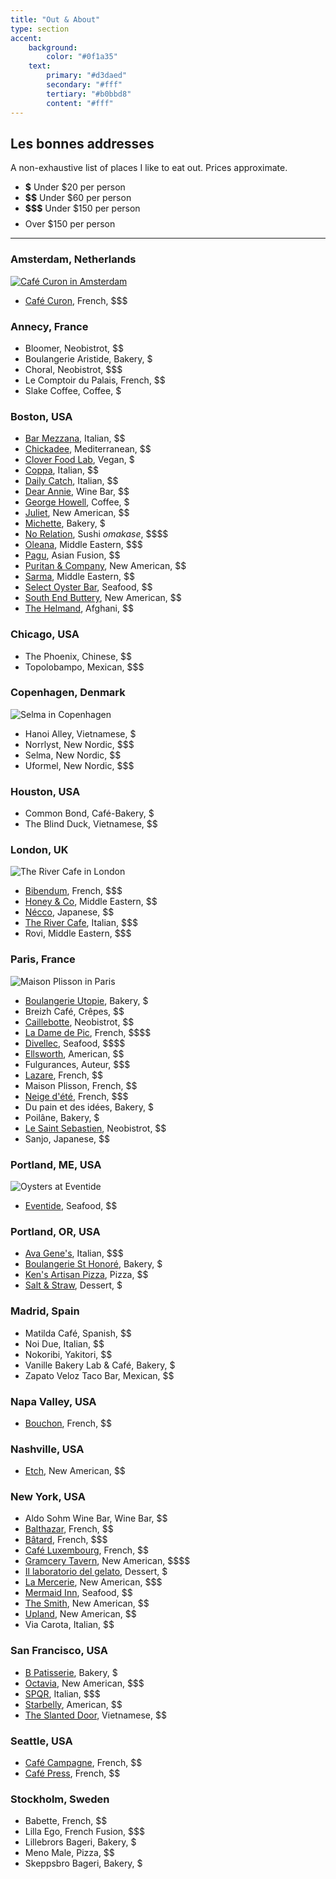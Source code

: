 ```yaml
---
title: "Out & About"
type: section
accent:
    background:
        color: "#0f1a35"
    text:
        primary: "#d3daed"
        secondary: "#fff"
        tertiary: "#b0bbd8"
        content: "#fff"
---
```


## Les bonnes addresses

A non-exhaustive list of places I like to eat out. Prices approximate.

* **$** Under $20 per person
* **$$** Under $60 per person
* **$$$** Under $150 per person
* **$$$$** Over $150 per person

---

### Amsterdam, Netherlands

[![Café Curon in Amsterdam](/images/amsterdam-curon.jpg)](http://cafecaron.nl)

* [Café Curon](http://cafecaron.nl), French, $$$

### Annecy, France

* Bloomer, Neobistrot, $$
* Boulangerie Aristide, Bakery, $
* Choral, Neobistrot, $$$
* Le Comptoir du Palais, French, $$
* Slake Coffee, Coffee, $

### Boston, USA

* [Bar Mezzana](http://barmezzana.com), Italian, $$
* [Chickadee](https://www.chickadeerestaurant.com), Mediterranean, $$
* [Clover Food Lab](https://www.cloverfoodlab.com), Vegan, $
* [Coppa](https://www.coppaboston.com), Italian, $$
* [Daily Catch](https://thedailycatch.com), Italian, $$
* [Dear Annie](https://www.dearanniebar.com), Wine Bar, $$
* [George Howell](https://georgehowellcoffee.com), Coffee, $
* [Juliet](https://www.julietsomerville.com), New American, $$
* [Michette](https://michette.square.site), Bakery, $
* [No Relation](https://www.norelationboston.com), Sushi _omakase_, \$\$\$\$
* [Oleana](http://oleanarestaurant.com), Middle Eastern, $$$
* [Pagu](http://www.gopagu.com), Asian Fusion, $$
* [Puritan & Company](https://www.puritancambridge.com), New American, $$
* [Sarma](http://sarmarestaurant.com), Middle Eastern, $$
* [Select Oyster Bar](http://selectboston.com), Seafood, $$
* [South End Buttery](http://southendbuttery.com), New American, $$
* [The Helmand](https://www.helmandrestaurant.com), Afghani, $$

### Chicago, USA

* The Phoenix, Chinese, $$
* Topolobampo, Mexican, $$$

### Copenhagen, Denmark

![Selma in Copenhagen](/images/copenhagen-selma.jpg)

* Hanoi Alley, Vietnamese, $
* Norrlyst, New Nordic, $$$
* Selma, New Nordic, $$
* Uformel, New Nordic, $$$

### Houston, USA

* Common Bond, Café-Bakery, $
* The Blind Duck, Vietnamese, $$

### London, UK

![The River Cafe in London](/images/london-cafe.jpg)

* [Bibendum](https://claudebosi.com), French, $$$
* [Honey & Co](https://honeyandco.co.uk), Middle Eastern, $$
* [Nécco](https://www.necco.london/menus), Japanese, $$
* [The River Cafe](http://rivercafe.co.uk), Italian, $$$
* Rovi, Middle Eastern, $$$

### Paris, France

![Maison Plisson in Paris](/images/paris-plisson.jpg)

* [Boulangerie Utopie](http://boulangerieutopie.com), Bakery, $
* Breizh Café, Crêpes, $$
* [Caillebotte](https://www.lapantruchoise.com/caillebotte), Neobistrot, $$
* [La Dame de Pic](https://anne-sophie-pic.com/paris/#damedepic), French, \$\$\$\$
* [Divellec](https://www.divellec-paris.fr), Seafood, \$\$\$\$
* [Ellsworth](http://ellsworthparis.com), American, $$
* Fulgurances, Auteur, $$$
* [Lazare](https://lazare-paris.fr), French, $$
* Maison Plisson, French, $$
* [Neige d'été](https://www.neigedete.fr), French, $$$
* Du pain et des idées, Bakery, $
* Poilâne, Bakery, $
* [Le Saint Sebastien](https://www.lesaintsebastien.paris), Neobistrot, $$
* Sanjo, Japanese, $$

### Portland, ME, USA

![Oysters at Eventide](/images/portland-oysters.jpg)

* [Eventide](https://www.eventideoysterco.com), Seafood, $$

### Portland, OR, USA

* [Ava Gene's](https://www.avagenes.com), Italian, $$$
* [Boulangerie St Honoré](https://www.sainthonorebakery.com), Bakery, $
* [Ken's Artisan Pizza](https://kensartisan.com/pizza), Pizza, $$
* [Salt & Straw](https://saltandstraw.com), Dessert, $

### Madrid, Spain

* Matilda Café, Spanish, $$
* Noi Due, Italian, $$
* Nokoribi, Yakitori, $$
* Vanille Bakery Lab & Café, Bakery, $
* Zapato Veloz Taco Bar, Mexican, $$

### Napa Valley, USA

* [Bouchon](https://www.thomaskeller.com/bouchonyountville), French, $$

### Nashville, USA

* [Etch](http://etchrestaurant.com), New American, $$

### New York, USA

* Aldo Sohm Wine Bar, Wine Bar, $$
* [Balthazar](https://balthazarny.com), French, $$
* [Bâtard](https://www.batardtribeca.com), French, $$$
* [Café Luxembourg](https://cafeluxembourg.com), French, $$
* [Gramcery Tavern](http://gramercytavern.com), New American, \$\$\$\$
* [Il laboratorio del gelato](https://www.laboratoriodelgelato.com), Dessert, $
* [La Mercerie](https://www.lamercerieny.com/), New American, $$$
* [Mermaid Inn](https://www.themermaidnyc.com), Seafood, $$
* [The Smith](https://thesmithrestaurant.com), New American, $$
* [Upland](https://uplandnyc.com), New American, $$
* Via Carota, Italian, $$

### San Francisco, USA

* [B Patisserie](https://bpatisserie.com), Bakery, $
* [Octavia](https://www.octavia-sf.com), New American, $$$
* [SPQR](https://www.spqrsf.com), Italian, $$$
* [Starbelly](https://www.starbellysf.com), American, $$
* [The Slanted Door](https://slanteddoor.com), Vietnamese, $$

### Seattle, USA

* [Café Campagne](https://cafecampagne.com), French, $$
* [Café Press](https://cafepresseseattle.com), French, $$

### Stockholm, Sweden

* Babette, French, $$
* Lilla Ego, French Fusion, $$$
* Lillebrors Bageri, Bakery, $
* Meno Male, Pizza, $$
* Skeppsbro Bageri, Bakery, $
